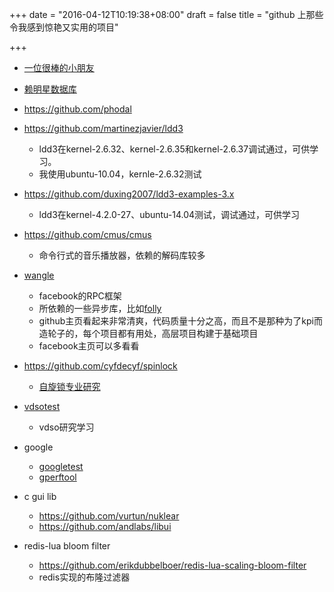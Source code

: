 +++
date = "2016-04-12T10:19:38+08:00"
draft = false
title = "github 上那些令我感到惊艳又实用的项目"

+++

* [一位很棒的小朋友](http://luodw.cc/2016/02/27/cpu-cache/)
* [赖明星数据库](http://mingxinglai.com/cn/)

* https://github.com/phodal

* https://github.com/martinezjavier/ldd3
	* ldd3在kernel-2.6.32、kernel-2.6.35和kernel-2.6.37调试通过，可供学习。
	* 我使用ubuntu-10.04，kernle-2.6.32测试

* https://github.com/duxing2007/ldd3-examples-3.x
	* ldd3在kernel-4.2.0-27、ubuntu-14.04测试，调试通过，可供学习

* https://github.com/cmus/cmus
	* 命令行式的音乐播放器，依赖的解码库较多

* [wangle](https://code.facebook.com/posts/215466732167400/wangle-an-asynchronous-c-networking-and-rpc-library/)
	* facebook的RPC框架
	* 所依赖的一些异步库，比如[folly](https://github.com/facebook/folly)
	* github主页看起来非常清爽，代码质量十分之高，而且不是那种为了kpi而造轮子的，每个项目都有用处，高层项目构建于基础项目
	* facebook主页可以多看看

* https://github.com/cyfdecyf/spinlock
	* [自旋锁专业研究](http://locklessinc.com/articles/locks/)

* [vdsotest](https://github.com/nlynch-mentor/vdsotest)
	* vdso研究学习

* google
	* [googletest](https://github.com/google/googletest)
	* [gperftool](https://github.com/gperftools/gperftools)

* c gui lib
	* https://github.com/vurtun/nuklear
	* https://github.com/andlabs/libui

* redis-lua bloom filter
	* https://github.com/erikdubbelboer/redis-lua-scaling-bloom-filter
	* redis实现的布隆过滤器

